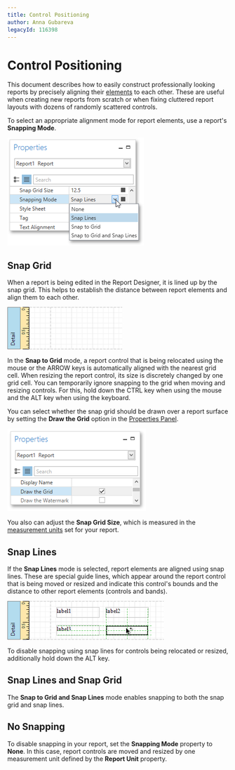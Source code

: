 ```yaml
---
title: Control Positioning
author: Anna Gubareva
legacyId: 116398
---
```

# Control Positioning
This document describes how to easily construct professionally looking reports by precisely aligning their [elements](../../report-elements/report-controls.md) to each other. These are useful when creating new reports from scratch or when fixing cluttered report layouts with dozens of randomly scattered controls.

To select an appropriate alignment mode for report elements, use a report's **Snapping Mode**.

![EUD_WpfReportDesigner_Positioning_1](../../../../../images/img123807.png)

## Snap Grid
When a report is being edited in the Report Designer, it is lined up by the snap grid. This helps to establish the distance between report elements and align them to each other.

![EUD_WpfReportDesigner_Positioning_2](../../../../../images/img123808.png)

In the **Snap to Grid** mode, a report control that is being relocated using the mouse or the ARROW keys is automatically aligned with the nearest grid cell. When resizing the report control, its size is discretely changed by one grid cell. You can temporarily ignore snapping to the grid when moving and resizing controls. For this, hold down the CTRL key when using the mouse and the ALT key when using the keyboard.

You can select whether the snap grid should be drawn over a report surface by setting the **Draw the Grid** option in the [Properties Panel](../../interface-elements/properties-panel.md).

![EUD_WpfReportDesigner_Positioning_3](../../../../../images/img123809.png)

You also can adjust the **Snap Grid Size**, which is measured in the [measurement units](change-measurement-units-of-a-report.md) set for your report.

## Snap Lines
If the **Snap Lines** mode is selected, report elements are aligned using snap lines. These are special guide lines, which appear around the report control that is being moved or resized and indicate this control's bounds and the distance to other report elements (controls and bands).

![EUD_WpfReportDesigner_Positioning_4](../../../../../images/img123810.png)

To disable snapping using snap lines for controls being relocated or resized, additionally hold down the ALT key.

## Snap Lines and Snap Grid
The **Snap to Grid and Snap Lines** mode enables snapping to both the snap grid and snap lines.

## No Snapping
To disable snapping in your report, set the **Snapping Mode** property to **None**. In this case, report controls are moved and resized by one measurement unit defined by the **Report Unit** property.
